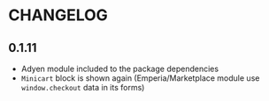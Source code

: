 # CHANGELOG

## 0.1.11

- Adyen module included to the package dependencies
- `Minicart` block is shown again (Emperia/Marketplace module use `window.checkout` data in its forms)
